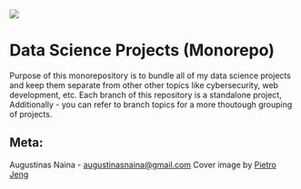 <img src='https://images.unsplash.com/photo-1495592822108-9e6261896da8'/>

# Data Science Projects (Monorepo)

Purpose of this monorepository is to bundle all of my data science projects
and keep them separate from other other topics like cybersecurity, web development,
etc. Each branch of this repository is a standalone project, Additionally - you can refer to branch topics
for a more thoutough grouping of projects. 

## Meta:

Augustinas Naina - augustinasnaina@gmail.com
Cover image by <a href='https://unsplash.com/@pietrozj'>Pietro Jeng</a>

